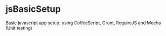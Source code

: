 jsBasicSetup
============

Basic javascript app setup, using CoffeeScript, Grunt, RequireJS and Mocha (Unit testing)
